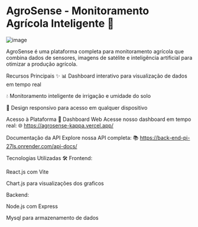 <h1>AgroSense - Monitoramento Agrícola Inteligente 🌱</h1>

![image](https://github.com/user-attachments/assets/58b2e78b-80f3-42e2-b10d-6f2c5a654ef1)


AgroSense é uma plataforma completa para monitoramento agrícola que combina dados de sensores, imagens de satélite e inteligência artificial para otimizar a produção agrícola.

Recursos Principais ✨
📊 Dashboard interativo para visualização de dados em tempo real

💧 Monitoramento inteligente de irrigação e umidade do solo

📱 Design responsivo para acesso em qualquer dispositivo

Acesso à Plataforma 🔗
Dashboard Web
Acesse nosso dashboard em tempo real:
🌐 https://agrosense-kappa.vercel.app/

Documentação da API
Explore nossa API completa:
📚 https://back-end-pi-27ls.onrender.com/api-docs/

Tecnologias Utilizadas 🛠️
Frontend:

React.js com Vite

Chart.js para visualizações dos graficos

Backend:

Node.js com Express

Mysql para armazenamento de dados


